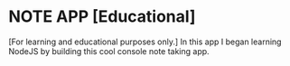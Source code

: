 # NOTE APP [Educational]

[For learning and educational purposes only.] In this app I began learning NodeJS by building this cool console note taking app.

<!-- ## Built With

- NodeJS
- JavaScript
- JSON
- YARGS
- Chalk
- Validator

### Prerequisites

Internet connection and basic computing skills.

1. [Clone the project](https://github.com/brytebee/note_app.git)

## Getting started

1. Installing the packages by running `npm install`
2. On the cmd run `node app.js [command e.g add] [option(s) e.g --title="Title" --body="Body" ]`

## Author

👤 **Atsighi Bright**

- GitHub: [@brytebee](https://github.com/brytebee)
- Twitter: [@brytebee](https://twitter.com/brytebee)
- LinkedIn: [brytebee](https://www.linkedin.com/in/brytebee)

## 🤝 Contributing

Contributions, issues, and feature requests are welcome!

Feel free to check the [issues page](https://github.com/brytebee/note_app/issues) here 😏😏.

## Show your support

Give a ⭐️ if you like this project!

## Acknowledgments

Original design idea by [Andrew Mead](https://www.udemy.com/course/the-complete-nodejs-developer-course-2/#instructor-1) and [The Complete Node.js Developer Course (3rd Edition)](https://www.udemy.com/course/the-complete-nodejs-developer-course-2/) development team.

All thank to _God Almighty_ for life.

To you for your time and star 😁

## 📝 License

This project is [MIT](./MIT.md) licensed. -->
